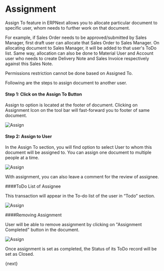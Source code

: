 <!-- add-breadcrumbs -->
# Assignment

Assign To feature in ERPNext allows you to allocate particular document to specific user, whom needs to further work on that document.

For example, if Sales Order needs to be approved/submitted by Sales Manager, first draft user can allocate that Sales Order to Sales Manager. On allocating document to Sales Manager, it will be added to that user's ToDo list. Same way, allocation can also be done to Material User and Account user who needs to create Delivery Note and Sales Invoice respectively against this Sales Note.

<div class=well>Permissions restriction cannot be done based on Assigned To.</div>

Following are the steps to assign document to another user.

#### Step 1: Click on the Assign To Button

Assign to option is located at the footer of document. Clicking on Assignment Icon on the tool bar will fast-forward you to footer of same document.

<img class="screenshot" alt="Assign" src="/docs/assets/img/collaboration-tools/assign-1.png">

#### Step 2: Assign to User

In the Assign To section, you will find option to select User to whom this document will be assigned to. You can assign one document to multiple people at a time.

<img class="screenshot" alt="Assign" src="/docs/assets/img/collaboration-tools/assign-2.png">

With assignment, you can also leave a comment for the review of assignee.

####ToDo List of Assignee

This transaction will appear in the To-do list of the user in “Todo” section.

<img class="screenshot" alt="Assign" src="/docs/assets/img/collaboration-tools/assign-3.png">

####Removing Assignment

User will be able to remove assignment by clicking on "Assignment Completed" button in the document.

<img class="screenshot" alt="Assign" src="/docs/assets/img/collaboration-tools/assign-4.png">

Once assignment is set as completed, the Status of its ToDo record will be set as Closed.

{next}
